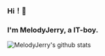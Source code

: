 ### Hi！👋
### I'm MelodyJerry, a IT-boy.

<!--
**melodyjerry/melodyjerry** is a ✨ _special_ ✨ repository because its `README.md` (this file) appears on your GitHub profile.

Here are some ideas to get you started:

- 🔭 I’m currently working on ...
- 🌱 I’m currently learning ...
- 👯 I’m looking to collaborate on ...
- 🤔 I’m looking for help with ...
- 💬 Ask me about ...
- 📫 How to reach me: ...
- 😄 Pronouns: ...
- ⚡ Fun fact: ...
-->

![MelodyJerry's github stats](https://github-readme-stats.vercel.app/api?username=melodyjerry&show_icons=true&theme=radical)
